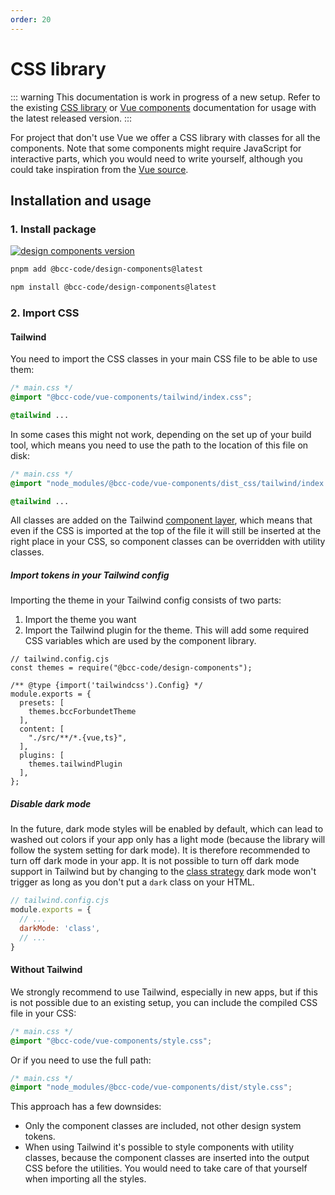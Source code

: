 ```yaml
---
order: 20
---
```

# CSS library
::: warning
This documentation is work in progress of a new setup. Refer to the existing [CSS library](../css-library/README.md) or [Vue components](../vue-components/README.md) documentation for usage with the latest released version.
:::

For project that don't use Vue we offer a CSS library with classes for all the components. Note that some components might require JavaScript for interactive parts, which you would need to write yourself, although you could take inspiration from the [Vue source](https://github.com/bcc-code/bcc-design-components/tree/main/src/components).

## Installation and usage
### 1. Install package
[![design components version](https://img.shields.io/npm/v/@bcc-code/design-components/latest?label=%40bcc-code%2Fdesign-components)](https://github.com/bcc-code/bcc-design-components/releases)

<CodeGroup>
  <CodeGroupItem title="PNPM" active>

```sh
pnpm add @bcc-code/design-components@latest
```
  </CodeGroupItem>

  <CodeGroupItem title="NPM">

```sh
npm install @bcc-code/design-components@latest
```

  </CodeGroupItem>
</CodeGroup>

### 2. Import CSS
#### Tailwind
You need to import the CSS classes in your main CSS file to be able to use them:

```css
/* main.css */
@import "@bcc-code/vue-components/tailwind/index.css";

@tailwind ...
```

In some cases this might not work, depending on the set up of your build tool, which means you need to use the path to the location of this file on disk:

```css
/* main.css */
@import "node_modules/@bcc-code/vue-components/dist_css/tailwind/index.css";

@tailwind ...
```

All classes are added on the Tailwind [component layer](https://tailwindcss.com/docs/adding-custom-styles#using-css-and-layer), which means that even if the CSS is imported at the top of the file it will still be inserted at the right place in your CSS, so component classes can be overridden with utility classes.

##### Import tokens in your Tailwind config
Importing the theme in your Tailwind config consists of two parts:

1. Import the theme you want
2. Import the Tailwind plugin for the theme. This will add some required CSS variables which are used by the component library.

```js{2,6-8,13}
// tailwind.config.cjs
const themes = require("@bcc-code/design-components");

/** @type {import('tailwindcss').Config} */
module.exports = {
  presets: [
    themes.bccForbundetTheme
  ],
  content: [
    "./src/**/*.{vue,ts}",
  ],
  plugins: [
    themes.tailwindPlugin
  ],
};
```

##### Disable dark mode
In the future, dark mode styles will be enabled by default, which can lead to washed out colors if your app only has a light mode (because the library will follow the system setting for dark mode). It is therefore recommended to turn off dark mode in your app. It is not possible to turn off dark mode support in Tailwind but by changing to the [class strategy](https://tailwindcss.com/docs/dark-mode#toggling-dark-mode-manually) dark mode won't trigger as long as you don't put a `dark` class on your HTML.

```js
// tailwind.config.cjs
module.exports = {
  // ...
  darkMode: 'class',
  // ...
}
```

#### Without Tailwind
We strongly recommend to use Tailwind, especially in new apps, but if this is not possible due to an existing setup, you can include the compiled CSS file in your CSS:

```css
/* main.css */
@import "@bcc-code/vue-components/style.css";
```

Or if you need to use the full path:

```css
/* main.css */
@import "node_modules/@bcc-code/vue-components/dist/style.css";
```

This approach has a few downsides:
  - Only the component classes are included, not other design system tokens.
  - When using Tailwind it's possible to style components with utility classes, because the component classes are inserted into the output CSS before the utilities. You would need to take care of that yourself when importing all the styles.



